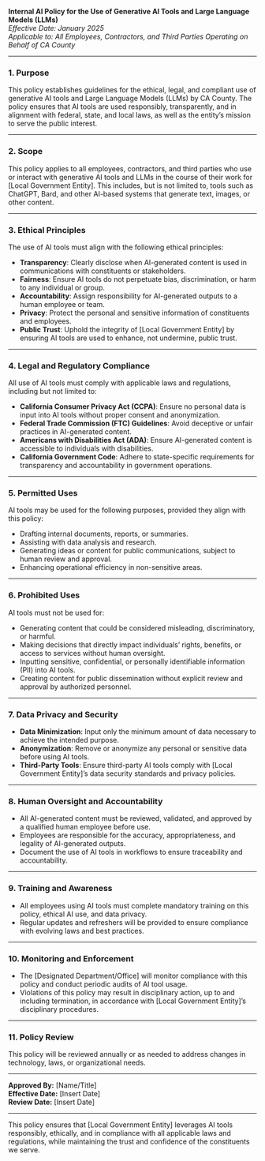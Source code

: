 **Internal AI Policy for the Use of Generative AI Tools and Large Language Models (LLMs)**  
*Effective Date: January 2025*  
*Applicable to: All Employees, Contractors, and Third Parties Operating on Behalf of CA County*  

---

### **1. Purpose**  
This policy establishes guidelines for the ethical, legal, and compliant use of generative AI tools and Large Language Models (LLMs) by CA County. The policy ensures that AI tools are used responsibly, transparently, and in alignment with federal, state, and local laws, as well as the entity’s mission to serve the public interest.  

---

### **2. Scope**  
This policy applies to all employees, contractors, and third parties who use or interact with generative AI tools and LLMs in the course of their work for [Local Government Entity]. This includes, but is not limited to, tools such as ChatGPT, Bard, and other AI-based systems that generate text, images, or other content.  

---

### **3. Ethical Principles**  
The use of AI tools must align with the following ethical principles:  
- **Transparency**: Clearly disclose when AI-generated content is used in communications with constituents or stakeholders.  
- **Fairness**: Ensure AI tools do not perpetuate bias, discrimination, or harm to any individual or group.  
- **Accountability**: Assign responsibility for AI-generated outputs to a human employee or team.  
- **Privacy**: Protect the personal and sensitive information of constituents and employees.  
- **Public Trust**: Uphold the integrity of [Local Government Entity] by ensuring AI tools are used to enhance, not undermine, public trust.  

---

### **4. Legal and Regulatory Compliance**  
All use of AI tools must comply with applicable laws and regulations, including but not limited to:  
- **California Consumer Privacy Act (CCPA)**: Ensure no personal data is input into AI tools without proper consent and anonymization.  
- **Federal Trade Commission (FTC) Guidelines**: Avoid deceptive or unfair practices in AI-generated content.  
- **Americans with Disabilities Act (ADA)**: Ensure AI-generated content is accessible to individuals with disabilities.  
- **California Government Code**: Adhere to state-specific requirements for transparency and accountability in government operations.  

---

### **5. Permitted Uses**  
AI tools may be used for the following purposes, provided they align with this policy:  
- Drafting internal documents, reports, or summaries.  
- Assisting with data analysis and research.  
- Generating ideas or content for public communications, subject to human review and approval.  
- Enhancing operational efficiency in non-sensitive areas.  

---

### **6. Prohibited Uses**  
AI tools must not be used for:  
- Generating content that could be considered misleading, discriminatory, or harmful.  
- Making decisions that directly impact individuals’ rights, benefits, or access to services without human oversight.  
- Inputting sensitive, confidential, or personally identifiable information (PII) into AI tools.  
- Creating content for public dissemination without explicit review and approval by authorized personnel.  

---

### **7. Data Privacy and Security**  
- **Data Minimization**: Input only the minimum amount of data necessary to achieve the intended purpose.  
- **Anonymization**: Remove or anonymize any personal or sensitive data before using AI tools.  
- **Third-Party Tools**: Ensure third-party AI tools comply with [Local Government Entity]’s data security standards and privacy policies.  

---

### **8. Human Oversight and Accountability**  
- All AI-generated content must be reviewed, validated, and approved by a qualified human employee before use.  
- Employees are responsible for the accuracy, appropriateness, and legality of AI-generated outputs.  
- Document the use of AI tools in workflows to ensure traceability and accountability.  

---

### **9. Training and Awareness**  
- All employees using AI tools must complete mandatory training on this policy, ethical AI use, and data privacy.  
- Regular updates and refreshers will be provided to ensure compliance with evolving laws and best practices.  

---

### **10. Monitoring and Enforcement**  
- The [Designated Department/Office] will monitor compliance with this policy and conduct periodic audits of AI tool usage.  
- Violations of this policy may result in disciplinary action, up to and including termination, in accordance with [Local Government Entity]’s disciplinary procedures.  

---

### **11. Policy Review**  
This policy will be reviewed annually or as needed to address changes in technology, laws, or organizational needs.  

---

**Approved By:** [Name/Title]  
**Effective Date:** [Insert Date]  
**Review Date:** [Insert Date]  

--- 

This policy ensures that [Local Government Entity] leverages AI tools responsibly, ethically, and in compliance with all applicable laws and regulations, while maintaining the trust and confidence of the constituents we serve.
